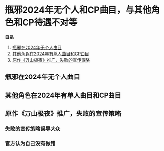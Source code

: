 # 瓶邪2024年无个人和CP曲目，与其他角色和CP待遇不对等
**目录**<br> 
1. [瓶邪在2024年无个人曲目](music#section-1)<br>
2. [其他角色在2024年有单人曲目和CP曲目](music#section-2)<br> 
3. [原作《万山极夜》推广，失败的宣传策略](music#section-3)<br>

## 瓶邪在2024年无个人曲目<a id="section-1"></a>


## 其他角色在2024年有单人曲目和CP曲目<a id="section-2"></a>


## 原作《万山极夜》推广，失败的宣传策略<a id="section-3"></a>
### 失败的宣传策略误导大众
### 官方认为自己没有做错


